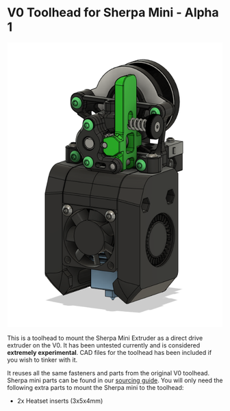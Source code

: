 # V0 Toolhead for Sherpa Mini - Alpha 1

![Image of V0 Toolhead](./Images/sherpa_mini_v0_toolhead.png)

This is a toolhead to mount the Sherpa Mini Extruder as a direct drive extruder on the V0. It has been untested currently and is considered **extremely experimental**. CAD files for the toolhead has been included if you wish to tinker with it.

It reuses all the same fasteners and parts from the original V0 toolhead. Sherpa mini parts can be found in our [sourcing guide](https://docs.google.com/spreadsheets/d/1O3eyVuQ6M4F03MJSDs4Z71_XyNjXL5HFTZr1jsaAtRc/htmlview#). You will only need the following extra parts to mount the Sherpa mini to the toolhead:

- 2x Heatset inserts (3x5x4mm)







